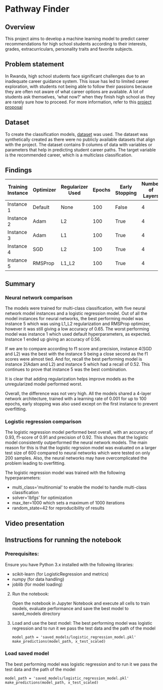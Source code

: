 # Pathway Finder

## Overview

This project aims to develop a machine learning model to predict career recommendations for high school students according to their interests, grades, extracurriculars, personality traits and favorite subjects.

## Problem statement

In Rwanda, high school students face significant challenges due to an inadequate career guidance system. This issue has led to limited career exploration, with students not being able to follow their passions because they are often not aware of what career options are available. A lot of students ask themselves, ‘what now?’ when they finish high school as they are rarely sure how to proceed. For more information, refer to this [project proposal](https://docs.google.com/document/d/1AUzYTCkMhIEOueQVTzMemrS-elA2W0bPxFy0d7dMXP4/edit?usp=sharing)

## Dataset

To create the classification models, [dataset](https://drive.google.com/file/d/1XC-gWLDLPuGyY9sepqH1tSXfd3Jm7aiJ/view?usp=sharing) was used. The dataset was synthetically created as there were no publicly available datasets that align with the project. The dataset contains 9 columns of data with variables or parameters that help in predicting student career paths. The target variable is the recommended career, which is a multiclass classification.


## Findings

| Training Instance | Optimizer | Regularizer Used | Epochs | Early Stopping | Number of Layers | Learning Rate | Accuracy | F1 Score | Recall | Precision |
|-------------------|-----------|------------------|--------|----------------|------------------|---------------|----------|----------|--------|-----------|
| Instance 1        | Default   | None             | 100    | False          | 4                | 0.001         | 0.56     | 0.48     | 0.49   | 0.49      |
| Instance 2        | Adam      | L2               | 100    | True           | 4                | 0.001         | 0.64     | 0.48     | 0.52   | 0.49      |
| Instance 3        | Adam      | L1               | 100    | True           | 4                | 0.001         | 0.63     | 0.46     | 0.50   | 0.48      |
| Instance 4        | SGD       | L2               | 100    | True           | 4                | 0.001         | 0.63     | 0.50     | 0.51   | 0.56      |
| Instance 5        | RMSProp   | L1_L2            | 100    | True           | 4                | 0.001         | 0.65     | 0.50     | 0.52   | 0.51      |

## Summary

### Neural network comparison

The models were trained for multi-class classification, with five neural network model instances and a logistic regression model. Out of all the model instances for neural networks, the best performing model was instance 5 which was using L1_L2 regularization and RMSProp optimizer, however it was still giving a low accuracy of 0.65. The worst performing model was instance 1 which used default hyperparameters, as expected. Instance 1 ended up giving an accuracy of 0.56.

If we are to compare according to f1 score and precision, instance 4(SGD and L2) was the best with the instance 5 being a close second as the f1 scores were almost tied. And for, recall the best performing model is instance 2(Adam and L2) and instance 5 which had a recall of 0.52. This continues to prove that instance 5 was the best combination.

It is clear that adding regularization helps improve models as the unregularized model performed worst. 

Overall, the difference was not very high. All the models shared a 4-layer network architecture, trained with a learning rate of 0.001 for up to 100 epochs, early stopping was also used except on the first instance to prevent overfitting.




### Logistic regression comparison

The logistic regression model performed best overall, with an accuracy of 0.93, f1-score of 0.91 and precision of 0.92. This shows that the logistic model consistently outperformed the neural network models. The main reason for this is that the logistic regrssion model was evaluated on a larger test size of 600 compared to neural networks which were tested on only 200 samples. Also, the neural networks may have overcomplicated the problem leading to overfitting.

The logistic regression model was trained with the following hyperparameters:

- multi_class='multinomial' to enable the model to handle multi-class classification
- solver='lbfgs' for optimization
- max_iter=1000 which sets a maximum of 1000 iterations
- random_state=42 for reproducibility of results

## Video presentation

## Instructions for running the notebook

### Prerequisites:

Ensure you have Python 3.x installed with the following libraries:

  - scikit-learn (for LogisticRegression and metrics)
  - numpy (for data handling)
  - joblib (for model loading)

2. Run the notebook:

   Open the notebook in Jupyter Notebook and execute all cells to train models, evaluate performance and save the best model to saved_models directory
   
4. Load and use the best model:
   The best performing model was logistic regression and to run it we pass the test data and       the path of the model
   
    ```
    model_path = 'saved_models/logistic_regression_model.pkl'
    make_predictions(model_path, x_test_scaled)
    ```
   

### Load saved model

The best performing model was logistic regression and to run it we pass the test data and the path of the model
```
model_path = 'saved_models/logistic_regression_model.pkl'
make_predictions(model_path, x_test_scaled)
```

